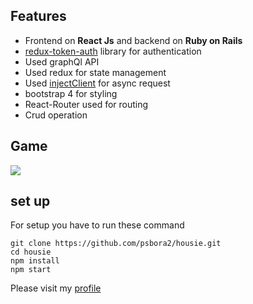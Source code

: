 ## Features
- Frontend on **React Js** and backend on **Ruby on Rails**
- [redux-token-auth](https://github.com/kylecorbelli/redux-token-auth) library for authentication
- Used graphQl API 
- Used redux for state management
- Used [injectClient](https://github.com/psbora2/housie/blob/master/src/store/injectClient.js) for async request 
- bootstrap 4 for styling
- React-Router used for routing
- Crud operation
## Game
![](https://raw.githubusercontent.com/psbora2/magazine/master/app/assets/images/housie_game.png)

## set up 

For setup you have to run these command

	git clone https://github.com/psbora2/housie.git
	cd housie
	npm install
	npm start


Please visit my [profile](https://www.linkedin.com/in/pawansinghbora/)

